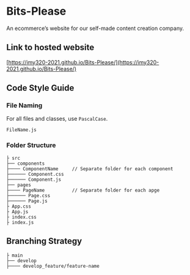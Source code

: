 # Bits-Please
An ecommerce’s website for our self-made content creation company.

## Link to hosted website
[https://imy320-2021.github.io/Bits-Please/](https://imy320-2021.github.io/Bits-Please/)

## Code Style Guide
### File Naming
For all files and classes, use `PascalCase`.
```
FileName.js
```

### Folder Structure
```
├ src
├── components
├──── ComponentName     // Separate folder for each component
├────── Component.css
├────── Component.js
├── pages
├──── PageName          // Separate folder for each apge
├────── Page.css
├────── Page.js
├ App.css
├ App.js
├ index.css
├ index.js
```

## Branching Strategy

```
├ main
├── develop
├──── develop_feature/feature-name
```
